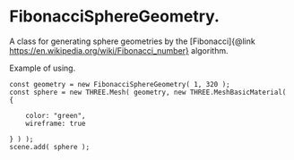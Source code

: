 # FibonacciSphereGeometry.

A class for generating sphere geometries by the [Fibonacci]{@link https://en.wikipedia.org/wiki/Fibonacci_number} algorithm.

Example of using.
```
const geometry = new FibonacciSphereGeometry( 1, 320 );
const sphere = new THREE.Mesh( geometry, new THREE.MeshBasicMaterial( {

	color: "green",
	wireframe: true

} ) );
scene.add( sphere );
```
